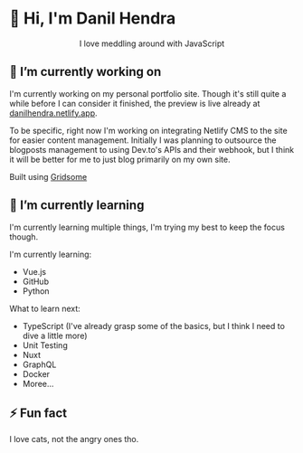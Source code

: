 # 👋 Hi, I'm Danil Hendra

<p align="center">I love meddling around with JavaScript</p>

## 🔭 I’m currently working on

I'm currently working on my personal portfolio site. Though it's still quite a while before I can consider it finished, the preview is live already at [danilhendra.netlify.app](https://danilhendra.netlify.app).

To be specific, right now I'm working on integrating Netlify CMS to the site for easier content management. Initially I was planning to outsource the blogposts management to using Dev.to's APIs and their webhook, but I think it will be better for me to just blog primarily on my own site.

Built using [Gridsome](https://gridsome.org)


## 🌱 I’m currently learning

I'm currently learning multiple things, I'm trying my best to keep the focus though.

I'm currently learning:
- Vue.js
- GitHub
- Python

What to learn next:
- TypeScript (I've already grasp some of the basics, but I think I need to dive a little more)
- Unit Testing
- Nuxt
- GraphQL
- Docker
- Moree...

## ⚡ Fun fact
I love cats, not the angry ones tho.

<!--
**danilhendras/danilhendras** is a ✨ _special_ ✨ repository because its `README.md` (this file) appears on your GitHub profile.

Here are some ideas to get you started:

- 🔭 I’m currently working on ...
- 🌱 I’m currently learning ...
- 👯 I’m looking to collaborate on ...
- 🤔 I’m looking for help with ...
- 💬 Ask me about ...
- 📫 How to reach me: ...
- 😄 Pronouns: ...
- ⚡ Fun fact: ...
-->
